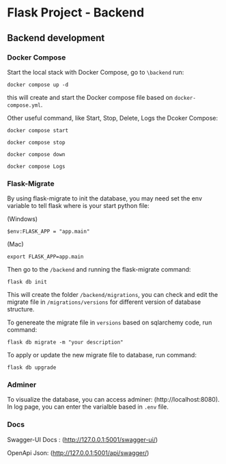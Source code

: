 # Flask Project - Backend

## Backend development

### Docker Compose
Start the local stack with Docker Compose, go to `\backend` run:

```console
docker compose up -d
```

this will create and start the Docker compose file based on `docker-compose.yml`.

Other useful command, like Start, Stop, Delete, Logs the Dcoker Compose:

```console
docker compose start
```

```console
docker compose stop
```

```console
docker compose down
```

```console
docker compose Logs
```


### Flask-Migrate
By using flask-migrate to init the database, you may need set the env variable to tell flask where is your start python file:

(Windows)
```console
$env:FLASK_APP = "app.main"
```

(Mac)
```console
export FLASK_APP=app.main
```

Then go to the `/backend` and running the flask-migrate command:

```console
flask db init
```

This will create the folder `/backend/migrations`, you can check and edit the migrate file in `/migrations/versions` for different version of database structure. 

To genereate the migrate file in `versions` based on sqlarchemy code, run command:

```console
flask db migrate -m "your description"
```

To apply or update the new migrate file to database, run command:

```console
flask db upgrade
```

### Adminer

To visualize the database, you can access adminer: (http://localhost:8080). In log page, you can enter the varialble based in `.env` file.


### Docs

Swagger-UI Docs : (http://127.0.0.1:5001/swagger-ui/)

OpenApi Json: (http://127.0.0.1:5001/api/swagger/)